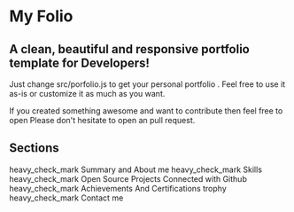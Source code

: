 # My Folio

## A clean, beautiful and responsive portfolio template for Developers!

Just change src/porfolio.js to get your personal portfolio . Feel free to use it as-is or customize it as much as you want.

If you created something awesome and want to contribute then feel free to open Please don't hesitate to open an pull request.

## Sections

heavy_check_mark Summary and About me
heavy_check_mark Skills
heavy_check_mark Open Source Projects Connected with Github
heavy_check_mark Achievements And Certifications trophy
heavy_check_mark Contact me

